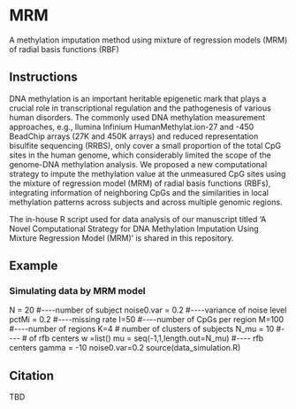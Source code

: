 # MRM
A methylation imputation method using mixture of regression models (MRM) of radial basis functions (RBF)

## Instructions
DNA methylation is an important heritable epigenetic mark that plays a crucial role in transcriptional regulation and the pathogenesis of various human disorders. The commonly used DNA methylation measurement approaches, e.g., llumina Infinium HumanMethylat.ion-27 and -450 BeadChip arrays (27K and 450K arrays) and reduced representation bisulfite sequencing (RRBS), only cover a small proportion of the total CpG sites in the human genome, which considerably limited the scope of the genome-DNA methylation analysis.  We proposed a new computational strategy to impute the methylation value at the unmeasured CpG sites using the mixture of regression model (MRM) of radial basis functions (RBFs), integrating information of neighboring CpGs and the similarities in local methylation patterns across subjects and across multiple genomic regions. 

The in-house R script used for data analysis of our manuscript titled ‘A Novel Computational Strategy for DNA Methylation Imputation Using Mixture Regression Model (MRM)’ is shared in this repository.

## Example
### Simulating data by MRM model
  N = 20           #----number of subject
  noise0.var = 0.2 #----variance of noise level
  pctMi = 0.2      #----missing rate
  I=50             #----number of CpGs per region
  M=100            #----number of regions
  K=4              # number of clusters of subjects
  N_mu = 10        #---- # of rfb centers 
  w =list()
  mu = seq(-1,1,length.out=N_mu) #---- rfb centers 
  gamma = -10
  noise0.var=0.2
  source(data_simulation.R)


## Citation
TBD

